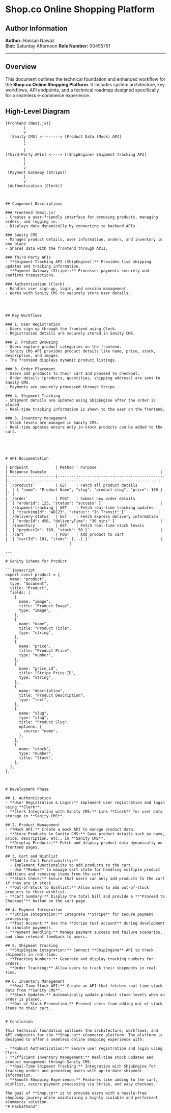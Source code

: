 # Shop.co Online Shopping Platform

## Author Information
**Author:** Hassan Nawaz  
**Slot:** Saturday Afternoon
**Role Number:** 00455751  

---

## Overview
This document outlines the technical foundation and enhanced workflow for the **Shop.co Online Shopping Platform**. It includes system architecture, key workflows, API endpoints, and a technical roadmap designed specifically for a seamless e-commerce experience.


## High-Level Diagram

```plaintext
[Frontend (Next.js)] 
        |
        v
  [Sanity CMS] <--------> [Product Data (Mock) API]
        |
        ^ 
        | 
[Third-Party APIs] <----> [(ShipEngine) Shipment Tracking API]
        | 
        |
        v
 [Payment Gateway (Stripe)] 
        |
        v
 [Authentication (Clerk)]



## Component Descriptions

### Frontend (Next.js)
- Creates a user-friendly interface for browsing products, managing orders, and logging in.
- Displays data dynamically by connecting to backend APIs.

### Sanity CMS
- Manages product details, user information, orders, and inventory in one place.
- Shares data with the frontend through APIs.

### Third-Party APIs
- **Shipment Tracking API (ShipEngine):** Provides live shipping updates and tracking information.
- **Payment Gateway (Stripe):** Processes payments securely and confirms transactions.

### Authentication (Clerk)
- Handles user sign-up, login, and session management.
- Works with Sanity CMS to securely store user details.




## Key Workflows

### 1. User Registration
- Users sign up through the frontend using Clerk.
- Registration details are securely stored in Sanity CMS.

### 2. Product Browsing
- Users explore product categories on the frontend.
- Sanity CMS API provides product details like name, price, stock, description, and images.
- The frontend displays dynamic product listings.

### 3. Order Placement
- Users add products to their cart and proceed to checkout.
- Order details (products, quantities, shipping address) are sent to Sanity CMS.
- Payments are securely processed through Stripe.

### 4. Shipment Tracking
- Shipment details are updated using ShipEngine after the order is placed.
- Real-time tracking information is shown to the user on the frontend.

### 5. Inventory Management
- Stock levels are managed in Sanity CMS.
- Real-time updates ensure only in-stock products can be added to the cart.





# API Documentation

| Endpoint            | Method | Purpose                              | Response Example                                                  |
|---------------------|--------|--------------------------------------|------------------------------------------------------------------|
| `/products`         | GET    | Fetch all product details            | `[ { "name": "Product Name", "slug": "product-slug", "price": 100 } ]` |
| `/order`            | POST   | Submit new order details             | `{ "orderId": 123, "status": "success" }`                         |
| `/shipment-tracking`| GET    | Fetch real-time tracking updates     | `{ "trackingId": "AB123", "status": "In Transit" }`              |
| `/delivery-status`  | GET    | Fetch express delivery information   | `{ "orderId": 456, "deliveryTime": "30 mins" }`                   |
| `/inventory`        | GET    | Fetch real-time stock levels         | `{ "productId": 789, "stock": 50 }`                               |
| `/cart`             | POST   | Add product to cart                  | `{ "cartId": 101, "items": [...] }`                               |
`                           |

---

# Sanity Schema for Product

```javascript
export const product = {
  name: "product",
  type: "document",
  title: "Product",
  fields: [
    {
      name: "image",
      title: "Product Image",
      type: "image",
    },
    {
      name: "name",
      title: "Product Title",
      type: "string",
    },
    {
      name: "price",
      title: "Product Price",
      type: "number",
    },
    {
      name: "price_id",
      title: "Stripe Price ID",
      type: "string",
    },
    {
      name: "description",
      title: "Product Description",
      type: "text",
    },
    {
      name: "slug",
      type: "slug",
      title: "Product Slug",
      options: {
        source: "name",
      },
    },
    {
      name: "stock",
      type: "number",
      title: "Stock",
    },
  ],
};



# Development Phase

## 1. Authentication
- **User Registration & Login:** Implement user registration and login using **Clerk**.
- **Clerk Integration with Sanity CMS:** Link **Clerk** for user data storage in **Sanity CMS**.

## 2. Product Management
- **Mock API:** Create a mock API to manage product data.
- **Store Products in Sanity CMS:** Save product details such as name, price, description, etc., in **Sanity CMS**.
- **Display Products:** Fetch and display product data dynamically on frontend pages.

## 3. Cart and Wishlist
- **Add-to-Cart Functionality:** 
  - Implement functionality to add products to the cart.
  - Use **Redux** to manage cart state for handling multiple product additions and removing items from the cart.
- **Stock Check:** Ensure that users can only add products to the cart if they are in stock.
- **Out-of-Stock to Wishlist:** Allow users to add out-of-stock products to their wishlist.
- **Cart Summary:** Display the total bill and provide a **"Proceed to Checkout"** button on the cart page.

## 4. Payment Integration
- **Stripe Integration:** Integrate **Stripe** for secure payment processing.
- **Test Account:** Use the **Stripe test account** during development to simulate payments.
- **Payment Handling:** Manage payment success and failure scenarios, and show relevant feedback to users.

## 5. Shipment Tracking
- **ShipEngine Integration:** Connect **ShipEngine** API to track shipments in real-time.
- **Tracking Numbers:** Generate and display tracking numbers for orders.
- **Order Tracking:** Allow users to track their shipments in real-time.

## 6. Inventory Management
- **Real-Time Stock API:** Create an API that fetches real-time stock data from **Sanity CMS**.
- **Stock Updates:** Automatically update product stock levels when an order is placed.
- **Out-of-Stock Prevention:** Prevent users from adding out-of-stock items to their cart.


# Conclusion

This technical foundation outlines the architecture, workflows, and API endpoints for the **Shop.co** eCommerce platform. The platform is designed to offer a seamless online shopping experience with:

- **Robust Authentication:** Secure user registration and login using Clerk.
- **Efficient Inventory Management:** Real-time stock updates and product management through Sanity CMS.
- **Real-Time Shipment Tracking:** Integration with ShipEngine for tracking orders and providing users with up-to-date shipment information.
- **Smooth Shopping Experience:** Features like adding to the cart, wishlist, secure payment processing via Stripe, and easy checkout.

The goal of **Shop.co** is to provide users with a hassle-free shopping journey while maintaining a highly scalable and performant eCommerce solution.
"# Hackathon3" 
